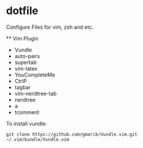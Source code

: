dotfile
=======

Configure Files for vim, zsh and etc.

** Vim Plugin

* Vundle
* auto-pairs
* supertab
* vim-latex
* YouCompleteMe
* CtrlP
* tagbar
* vim-nerdtree-tab
* nerdtree
* a
* tcomment

To install vundle:

    git clone https://github.com/gmarik/Vundle.vim.git ~/.vim/bundle/Vundle.vim

